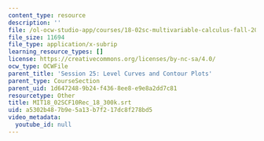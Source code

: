 ```yaml
---
content_type: resource
description: ''
file: /ol-ocw-studio-app/courses/18-02sc-multivariable-calculus-fall-2010/a5302b487b9e5a13b7f217dc8f278bd5_MIT18_02SCF10Rec_18_300k.vtt
file_size: 11694
file_type: application/x-subrip
learning_resource_types: []
license: https://creativecommons.org/licenses/by-nc-sa/4.0/
ocw_type: OCWFile
parent_title: 'Session 25: Level Curves and Contour Plots'
parent_type: CourseSection
parent_uid: 1d647248-9b24-f436-8ee8-e9e8a2dd7c81
resourcetype: Other
title: MIT18_02SCF10Rec_18_300k.srt
uid: a5302b48-7b9e-5a13-b7f2-17dc8f278bd5
video_metadata:
  youtube_id: null
---
```

